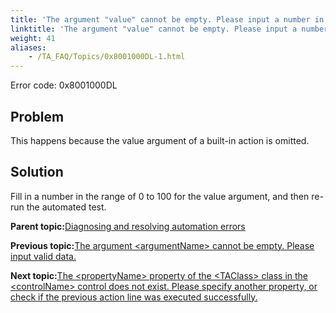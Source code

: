 ```yaml
--- 
title: 'The argument "value" cannot be empty. Please input a number in the range of 0 to 100.'
linktitle: 'The argument "value" cannot be empty. Please input a number in the range of 0 to 100.'
weight: 41
aliases: 
    - /TA_FAQ/Topics/0x8001000DL-1.html
---
```


Error code: 0x8001000DL

## Problem

This happens because the value argument of a built-in action is omitted.

## Solution

Fill in a number in the range of 0 to 100 for the value argument, and then re-run the automated test.

**Parent topic:**[Diagnosing and resolving automation errors](/TA_FAQ/Topics/faq.automation_error.html)

**Previous topic:**[The argument <argumentName\> cannot be empty. Please input valid data.](/TA_FAQ/Topics/0x8001000DL.html)

**Next topic:**[The <propertyName\> property of the <TAClass\> class in the <controlName\> control does not exist. Please specify another property, or check if the previous action line was executed successfully.](/TA_FAQ/Topics/0x80010203L.html)

